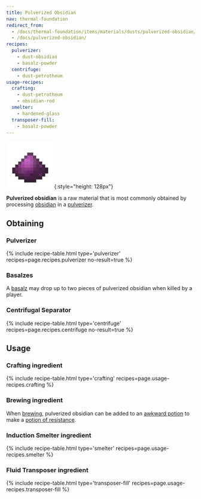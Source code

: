 ```yaml
---
title: Pulverized Obsidian
nav: thermal-foundation
redirect_from:
  - /docs/thermal-foundation/items/materials/dusts/pulverized-obsidian/
  - /docs/pulverized-obsidian/
recipes:
  pulverizer:
    - dust-obsidian
    - basalz-powder
  centrifuge:
    - dust-petrotheum
usage-recipes:
  crafting:
    - dust-petrotheum
    - obsidian-rod
  smelter:
    - hardened-glass
  transposer-fill:
    - basalz-powder
---
```


![Pulverized obsidian](/assets/images/thermal-foundation/dust-obsidian.png){:style="height: 128px"}


**Pulverized obsidian** is a raw material that is most commonly obtained by
processing [obsidian](https://minecraft.gamepedia.com/Obsidian) in a
[pulverizer](/docs/pulverizer/).


Obtaining
---------

### Pulverizer
{% include recipe-table.html type='pulverizer' recipes=page.recipes.pulverizer no-result=true %}

### Basalzes
A [basalz](/docs/basalz/) may drop up to two pieces of pulverized obsidian when
killed by a player.

### Centrifugal Separator
{% include recipe-table.html type='centrifuge' recipes=page.recipes.centrifuge no-result=true %}


Usage
-----

### Crafting ingredient
{% include recipe-table.html type='crafting' recipes=page.usage-recipes.crafting %}

### Brewing ingredient
When [brewing](https://minecraft.gamepedia.com/Brewing), pulverized obsidian can
be added to an [awkward
potion](https://minecraft.gamepedia.com/Potion#Base_potions) to make a [potion
of resistance](/docs/cofh-core-potions/).

### Induction Smelter ingredient
{% include recipe-table.html type='smelter' recipes=page.usage-recipes.smelter %}

### Fluid Transposer ingredient
{% include recipe-table.html type='transposer-fill' recipes=page.usage-recipes.transposer-fill %}
